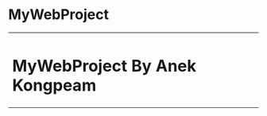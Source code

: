 # MyWebProject
<table>
    <tr>
        <td> <H1> MyWebProject By Anek Kongpeam </H1> </td>
    </tr>
</table>
